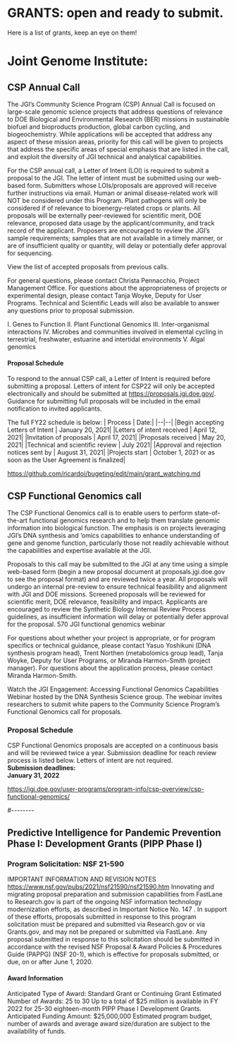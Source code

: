 # GRANTS: open and ready to submit.

Here is a list of grants, keep an eye on them!

# Joint Genome Institute:
## CSP Annual Call
The JGI’s Community Science Program (CSP) Annual Call is focused on large-scale genomic science projects that address questions of relevance to DOE Biological and Environmental Research (BER) missions in sustainable biofuel and bioproducts production, global carbon cycling, and biogeochemistry. While applications will be accepted that address any aspect of these mission areas, priority for this call will be given to projects that address the specific areas of special emphasis that are listed in the call, and exploit the diversity of JGI technical and analytical capabilities.

For the CSP annual call, a Letter of Intent (LOI) is required to submit a proposal to the JGI.  The letter of intent must be submitted using our web-based form.  Submitters whose LOIs/proposals are approved will receive further instructions via email.  Human or animal disease-related work will NOT be considered under this Program. Plant pathogens will only be considered if of relevance to bioenergy-related crops or plants.  All proposals will be externally peer-reviewed for scientific merit, DOE relevance, proposed data usage by the applicant/community, and track record of the applicant. Proposers are encouraged to review the JGI’s sample requirements; samples that are not available in a timely manner, or are of insufficient quality or quantity, will delay or potentially defer approval for sequencing.

View the list of accepted proposals from previous calls.

For general questions, please contact Christa Pennacchio, Project Management Office.  For questions about the appropriateness of projects or experimental design, please contact Tanja Woyke, Deputy for User Programs.  Technical and Scientific Leads will also be available to answer any questions prior to proposal submission.  

   I.  Genes to Function
  II. Plant Functional Genomics
 III. Inter-organismal interactions
  IV. Microbes and communities involved in elemental cycling in terrestrial, freshwater, estuarine and intertidal environments
   V. Algal genomics
 
#### Proposal Schedule
To respond to the annual CSP call, a Letter of Intent is required before submitting a proposal. Letters of intent for CSP22 will only be accepted electronically and should be submitted at https://proposals.jgi.doe.gov/. Guidance for submitting full proposals will be included in the email notification to invited applicants.

The full FY22 schedule is below:
| Process | Date:|
|--|--|
|Begin accepting Letters of Intent | January 20, 2021|
|Letters of intent received | April 12, 2021|
|Invitation of proposals | April 17, 2021|
|Proposals received | May 20, 2021|
|Technical and scientific review | July 2021|
|Approval and rejection notices sent 	by | August 31, 2021|
|Projects start | October 1, 2021 or as soon as the User Agreement is finalized|

https://github.com/ricardoi/bugeting/edit/main/grant_watching.md

## CSP Functional Genomics call
The CSP Functional Genomics call is to enable users to perform state-of-the-art functional genomics research and to help them translate genomic information into biological function. The emphasis is on projects leveraging JGI’s DNA synthesis and ‘omics capabilities to enhance understanding of gene and genome function, particularly those not readily achievable without the capabilities and expertise available at the JGI.

Proposals to this call may be submitted to the JGI at any time using a simple web-based form (begin a new proposal document at proposals.jgi.doe.gov to see the proposal format) and are reviewed twice a year. All proposals will undergo an internal pre-review to ensure technical feasibility and alignment with JGI and DOE missions. Screened proposals will be reviewed for scientific merit, DOE relevance, feasibility and impact.  Applicants are encouraged to review the Synthetic Biology Internal Review Process guidelines, as insufficient information will delay or potentially defer approval for the proposal.
570 JGI functional genomics webinar

For questions about whether your project is appropriate, or for program specifics or technical guidance, please contact Yasuo Yoshikuni (DNA synthesis program head), Trent Northen (metabolomics group lead), Tanja Woyke, Deputy for User Programs, or Miranda Harmon-Smith (project manager).  For questions about the application process, please contact Miranda Harmon-Smith.

Watch the  JGI Engagement: Accessing Functional Genomics Capabilities Webinar hosted by the DNA Synthesis Science group. The webinar invites researchers to submit white papers to the Community Science Program’s Functional Genomics call for proposals. 

### Proposal Schedule
CSP Functional Genomics proposals are accepted on a continuous basis and will be reviewed twice a year. Submission deadline for reach review process is listed below. Letters of intent are not required.\
**Submission deadlines:**\
    **January 31, 2022**

https://jgi.doe.gov/user-programs/program-info/csp-overview/csp-functional-genomics/

#--------

## Predictive Intelligence for Pandemic Prevention Phase I: Development Grants (PIPP Phase I) 
### Program Solicitation: NSF 21-590
 IMPORTANT INFORMATION AND REVISION NOTES
https://www.nsf.gov/pubs/2021/nsf21590/nsf21590.htm
Innovating and migrating proposal preparation and submission capabilities from FastLane to Research.gov is part of the ongoing NSF information technology modernization efforts, as described in Important Notice No. 147 . 
In support of these efforts, proposals submitted in response to this program solicitation must be prepared and submitted via Research.gov or via Grants.gov, and may not be prepared or submitted via FastLane. 
Any proposal submitted in response to this solicitation should be submitted in accordance with the revised NSF Proposal & Award Policies & Procedures Guide (PAPPG) (NSF 20-1), which is effective for proposals submitted, or due, on or after June 1, 2020.

#### Award Information
Anticipated Type of Award: Standard Grant or Continuing Grant
Estimated Number of Awards: 25 to 30
Up to a total of $25 million is available in FY 2022 for 25-30 eighteen-month PIPP Phase I Development Grants.
Anticipated Funding Amount: $25,000,000
Estimated program budget, number of awards and average award size/duration are subject to the availability of funds.
